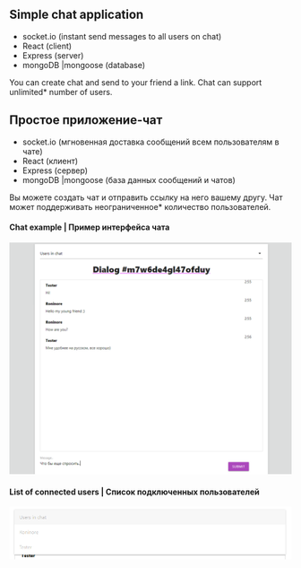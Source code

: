 ## Simple chat application
 - socket.io (instant send messages to all users on chat)
 - React (client)
 - Express (server)
 - mongoDB |mongoose (database)

You can create chat and send to your friend a link. 
Chat can support unlimited* number of users.


## Простое приложение-чат
 - socket.io (мгновенная доставка сообщений всем пользователям в чате)
 - React (клиент)
 - Express (сервер)
 - mongoDB |mongoose (база данных сообщений и чатов)

Вы можете создать чат и отправить ссылку на него вашему другу.
Чат может поддерживать неограниченное* количество пользователей.


#### Chat example | Пример интерфейса чата
![Chat example](examples/chat1.png)

#### List of connected users | Список подключенных пользователей
![Online users](examples/chat2.png)